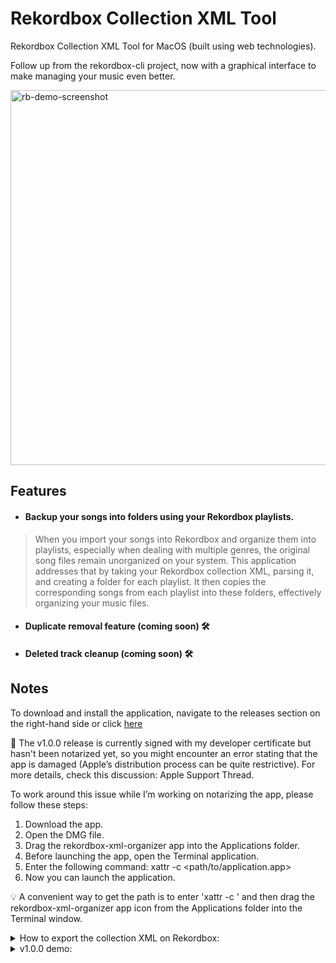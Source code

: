 # Rekordbox Collection XML Tool

Rekordbox Collection XML Tool for MacOS (built using web technologies).

Follow up from the rekordbox-cli project, now with a graphical interface to make managing your music even better. 

<img width="600" alt="rb-demo-screenshot" src="https://github.com/user-attachments/assets/0dc0f2ec-6bc1-45d0-aa22-ae64fe73dedb">

## Features

- #### Backup your songs into folders using your Rekordbox playlists.

> When you import your songs into Rekordbox and organize them into playlists, especially when dealing with multiple genres, the original song files remain unorganized on your system. This application addresses that by taking your Rekordbox collection XML, parsing it, and creating a folder for each playlist. It then copies the corresponding songs from each playlist into these folders, effectively organizing your music files.

- #### Duplicate removal feature (coming soon) 🛠️
- #### Deleted track cleanup (coming soon) 🛠️

## Notes

To download and install the application, navigate to the releases section on the right-hand side or click [here](https://github.com/itsnyan/rekordbox-mac-app/releases)

🔧 The v1.0.0 release is currently signed with my developer certificate but hasn't been notarized yet, so you might encounter an error stating that the app is damaged (Apple’s distribution process can be quite restrictive). For more details, check this discussion: Apple Support Thread.

To work around this issue while I’m working on notarizing the app, please follow these steps:

1. Download the app.
2. Open the DMG file.
3. Drag the rekordbox-xml-organizer app into the Applications folder.
4. Before launching the app, open the Terminal application.
5. Enter the following command: xattr -c <path/to/application.app>
6. Now you can launch the application.

💡 A convenient way to get the path is to enter 'xattr -c ' and then drag the rekordbox-xml-organizer app icon from the Applications folder into the Terminal window.

<details>
  <summary>How to export the collection XML on Rekordbox:
</summary>
  <img width="405" alt="xml-how-to" src="https://github.com/user-attachments/assets/22a8931d-f648-4e6e-90c7-20122a9c12b0">
</details>

<details>
  <summary>v1.0.0 demo:</summary>

  https://github.com/user-attachments/assets/13b2ba93-f145-4c65-9ee0-8e6aeca97598
  
</details>

